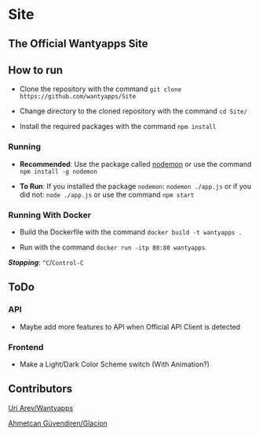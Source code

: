 # Site

## The Official Wantyapps Site

## How to run

* Clone the repository with the command `git clone https://github.com/wantyapps/Site`

* Change directory to the cloned repository with the command `cd Site/`

* Install the required packages with the command `npm install`

### Running

* **Recommended**: Use the package called
[nodemon](https://npmjs.com/package/nodemon) or use the command `npm install -g nodemon`

* **To Run**: If you installed the package `nodemon`: `nodemon ./app.js` or if you
did not: `node ./app.js` or use the command `npm start`

### Running **With Docker**

* Build the Dockerfile with the command `docker build -t wantyapps .`

* Run with the command `docker run -itp 80:80 wantyapps`

***Stopping***: `^C`/`Control-C`

## ToDo

### API

- Maybe add more features to API when Official API Client is detected

### Frontend

- Make a Light/Dark Color Scheme switch (With Animation?) 

## Contributors

[Uri Arev/Wantyapps](https://github.com/wantyapps)

[Ahmetcan Güvendiren/Glacion](https://github.com/glacion)
